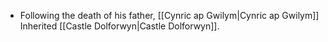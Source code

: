 - Following the death of his father, [[Cynric ap Gwilym|Cynric ap Gwilym]] Inherited [[Castle Dolforwyn|Castle Dolforwyn]].